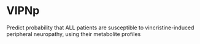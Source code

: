 # VIPNp
Predict probability that ALL patients are susceptible to vincristine-induced peripheral neuropathy, using their metabolite profiles
